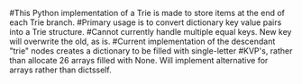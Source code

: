 #This Python implementation of a Trie is made to store items at the end of each Trie branch.
#Primary usage is to convert dictionary key value pairs into a Trie structure.
#Cannot currently handle multiple equal keys.  New key will overwrite the old, as is.
#Current implementation of the descendant "trie" nodes creates a dictionary to be filled with single-letter
#KVP's, rather than allocate 26 arrays filled with None.  Will implement alternative for arrays rather than dictsself.
